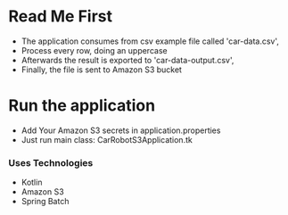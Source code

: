 # Read Me First
* The application consumes from csv example file called 'car-data.csv',
* Process every row, doing an uppercase
* Afterwards the result is exported to 'car-data-output.csv', 
* Finally, the file is sent to Amazon S3 bucket

# Run the application
* Add Your Amazon S3 secrets in application.properties
* Just run main class: CarRobotS3Application.tk

### Uses Technologies
* Kotlin
* Amazon S3
* Spring Batch